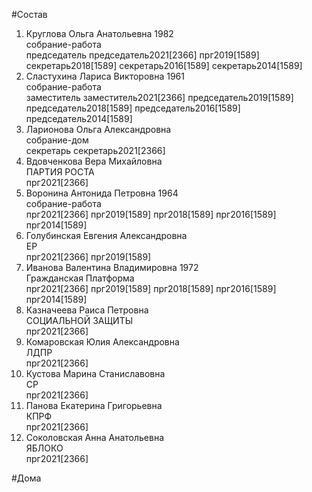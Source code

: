 #Состав  
1. Круглова Ольга Анатольевна 1982  
    собрание-работа  
    председатель председатель2021[2366] прг2019[1589] секретарь2018[1589] секретарь2016[1589] секретарь2014[1589]  
2. Сластухина Лариса Викторовна 1961  
    собрание-работа  
    заместитель заместитель2021[2366] председатель2019[1589] председатель2018[1589] председатель2016[1589] председатель2014[1589]  
3. Ларионова Ольга Александровна  
    собрание-дом  
    секретарь секретарь2021[2366]  
4. Вдовченкова Вера Михайловна  
    ПАРТИЯ РОСТА  
    прг2021[2366]  
5. Воронина Антонида Петровна 1964  
    собрание-работа  
    прг2021[2366] прг2019[1589] прг2018[1589] прг2016[1589] прг2014[1589]  
6. Голубинская Евгения Александровна  
    ЕР  
    прг2021[2366] прг2019[1589]  
7. Иванова Валентина Владимировна 1972  
    Гражданская Платформа  
    прг2021[2366] прг2019[1589] прг2018[1589] прг2016[1589] прг2014[1589]  
8. Казначеева Раиса Петровна  
    СОЦИАЛЬНОЙ ЗАЩИТЫ  
    прг2021[2366]  
9. Комаровская Юлия Александровна  
    ЛДПР  
    прг2021[2366]  
10. Кустова Марина Станиславовна  
    СР  
    прг2021[2366]  
11. Панова Екатерина Григорьевна  
    КПРФ  
    прг2021[2366]  
12. Соколовская Анна Анатольевна  
    ЯБЛОКО  
    прг2021[2366]  

#Дома  

